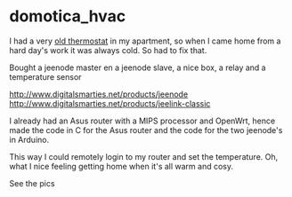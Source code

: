 # domotica_hvac

I had a very [old thermostat](https://github.com/simonbosman/domotica_hvac/blob/master/old_hvac.jpg)
in my apartment, so when I came home from a hard day's work it was always cold.
So had to fix that.

Bought a jeenode master en a jeenode slave, a nice box, a relay and a temperature sensor

http://www.digitalsmarties.net/products/jeenode
http://www.digitalsmarties.net/products/jeelink-classic

I already had an Asus router with a MIPS processor and OpenWrt, hence made the code in C for the Asus router and the code for the two jeenode's in Arduino.

This way I could remotely login to my router and set the temperature.
Oh, what I nice feeling getting home when it's all warm and cosy.

See the pics


